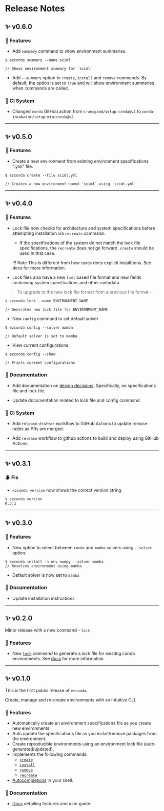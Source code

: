 # Release Notes


## :sparkles: **v0.6.0**

### :rocket: Features

- Add `summary` command to show environment summaries.

<div class="termy">

```console
$ ezconda summary --name sciml

// Shows environment summary for `sciml`
```
</div>

- Add `--summary` option to `create`, `install` and `remove` commands. By default, the option is set to `True` and will show environment summaries when commands are called.

### :construction_worker: CI System

- Changed `conda` GitHub action from `s-weigand/setup-conda@v1` to `conda-incubator/setup-miniconda@v2`.

---

## :sparkles: **v0.5.0**

### :rocket: Features

- Create a new environment from existing environment specifications ".yml" file.

<div class="termy">

```console
$ ezconda create --file sciml.yml

// Creates a new environment named `sciml` using `sciml.yml`
```
</div>

---

## :sparkles: **v0.4.0**

### :rocket: Features

- Lock file now checks for architecture and system specifications before attempting installation via `recreate` command.

    - If the specifications of the system do not match the lock file specifications, the `recreate` does not go forward. `create` should be used in that case.

    !!! Note
        This is different from how `conda` does explicit installtions. See docs for more information.
    
- Lock files also have a new `toml` based file format and new fields containing system specifications and other metadata.

> To upgrade to the new lock file format from a previous file format -

<div class="termy">

```console
$ ezconda lock --name ENVIRONMENT_NAME

// Generates new lock file for ENVIRONMENT_NAME
```
</div>

- New `config` command to set default solver

<div class="termy">

```console
$ ezconda config --solver mamba

// Default solver is set to mamba
```
</div>

- View current configurations


<div class="termy">

```console
$ ezconda config --show

// Prints current configurations
```
</div>


### :book: Documentation

- Add documentation on [design decisions](design_decisions/intro.md). Specifically, on specifications file and lock file.

- Update documentation related to lock file and config command.


### :construction_worker: CI System

- Add `release-drafter` workflow to GitHub Actions to update release notes as PRs are merged.

- Add `release` workflow to github actions to build and deploy using GitHub Actions.

---

## :sparkles: **v0.3.1**

### :beetle: Fix

- `ezconda version` now shows the correct version string.

<div class="termy">

```console
$ ezconda version
0.3.1
```

</div>

---

## :sparkles: **v0.3.0**

### :rocket: Features

- New option to select between `conda` and `mamba` solvers using `--solver` option.

<div class="termy">

```console
$ ezconda install -n env numpy --solver mamba
// Resolves environment using mamba
```

</div>

- Default solver is now set to `mamba`

### :book: Documentation

- Update installation instructions

---

## :sparkles: **v0.2.0**

Minor release with a new command - `lock`

### :rocket: Features

- New [`lock`](user_guide/lock_existing_env.md) command to generate a lock file for existing conda environments. See [docs](user_guide/lock_existing_env.md) for more information.

---

## :sparkles: **v0.1.0**

This is the first public release of `ezconda`.

Create, manage and re-create environments with an intuitive CLI.

### :rocket: Features

- Automatically create an environment specifications file as you create new environments.
- Auto update the specifications file as you install/remove packages from the environment.
- Create reproducible environments using an environment lock file (auto-generated/updated).
- Implements the following commands:
    - [`create`](user_guide/create_new_env.md)
    - [`install`](user_guide/install_packages.md)
    - [`remove`](user_guide/remove_packages.md)
    - [`recreate`]()
- [Autocompletions](user_guide/autocomplete.md) in your shell.

### :book: Documentation

- [Docs](https://ezconda.sarthakjariwala.com/) detailing features and user guide.